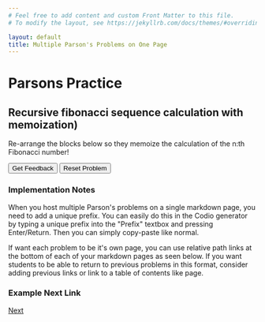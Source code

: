 ```yaml
---
# Feel free to add content and custom Front Matter to this file.
# To modify the layout, see https://jekyllrb.com/docs/themes/#overriding-theme-defaults

layout: default
title: Multiple Parson's Problems on One Page
---
```

# Parsons Practice
## Recursive fibonacci sequence calculation with memoization)
Re-arrange the blocks below so they memoize the calculation of the n:th Fibonacci number!

<div id="memoFibonacci-sortableTrash" class="sortable-code"></div> 
<div id="memoFibonacci-sortable" class="sortable-code"></div> 
<div style="clear:both;"></div> 
<p> 
    <input id="memoFibonacci-feedbackLink" value="Get Feedback" type="button" /> 
    <input id="memoFibonacci-newInstanceLink" value="Reset Problem" type="button" /> 
</p> 
<script type="text/javascript"> 
(function(){
  var initial = "memo = [None]*(n+1)\n" +
    "def fib(n):\n" +
    "	if memo[n] is not None:\n" +
    "    	return memo[n]\n" +
    "    if n == 1 or n == 2:\n" +
    "    	memo[n] = 1\n" +
    "    else:\n" +
    "        memo[n] = fib(n-1) + fib(n-2)\n" +
    "    return memo[n]\n" +
    "return 1 #distractor\n" +
    "memo[n] += 1 #distractor";
  var parsonsPuzzle = new ParsonsWidget({
    "sortableId": "memoFibonacci-sortable",
    "max_wrong_lines": 10,
    "grader": ParsonsWidget._graders.LineBasedGrader,
    "exec_limit": 2500,
    "can_indent": true,
    "x_indent": 50,
    "lang": "en",
    "show_feedback": true,
    "trashId": "memoFibonacci-sortableTrash"
  });
  parsonsPuzzle.init(initial);
  parsonsPuzzle.shuffleLines();
  $("#memoFibonacci-newInstanceLink").click(function(event){ 
      event.preventDefault(); 
      parsonsPuzzle.shuffleLines(); 
  }); 
  $("#memoFibonacci-feedbackLink").click(function(event){ 
      event.preventDefault(); 
      parsonsPuzzle.getFeedback(); 
  }); 
})(); 
</script>


### Implementation Notes

When you host multiple Parson's problems on a single markdown page, you need to add a unique prefix. You can easily do this in the Codio generator by typing a unique prefix into the "Prefix" textbox and pressing Enter/Return. Then you can simply copy-paste like normal.

If want each problem to be it's own page, you can use relative path links at the bottom of each of your markdown pages as seen below. If you want students to be able to return to previous problems in this format, consider adding previous links or link to a table of contents like page.

### Example Next Link
[Next](./parsons/example1.html)

